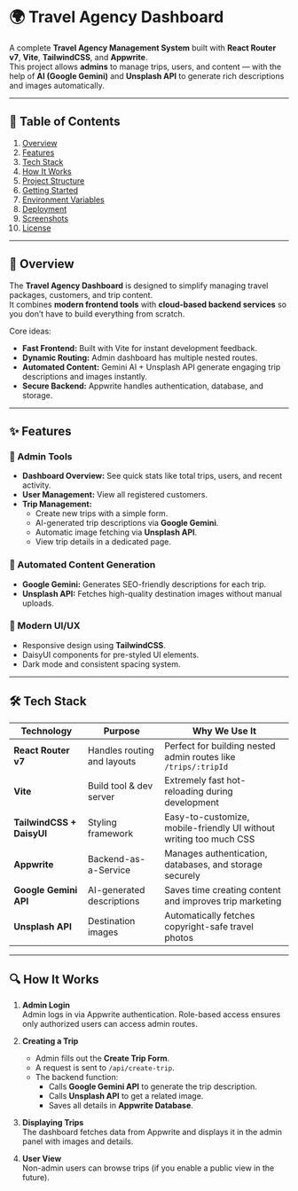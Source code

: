 # 🌍 Travel Agency Dashboard

A complete **Travel Agency Management System** built with **React Router v7**, **Vite**, **TailwindCSS**, and **Appwrite**.  
This project allows **admins** to manage trips, users, and content — with the help of **AI (Google Gemini)** and **Unsplash API** to generate rich descriptions and images automatically.

---

## 📖 Table of Contents
1. [Overview](#overview)
2. [Features](#features)
3. [Tech Stack](#tech-stack)
4. [How It Works](#how-it-works)
5. [Project Structure](#project-structure)
6. [Getting Started](#getting-started)
7. [Environment Variables](#environment-variables)
8. [Deployment](#deployment)
9. [Screenshots](#screenshots)
10. [License](#license)

---

## 📝 Overview

The **Travel Agency Dashboard** is designed to simplify managing travel packages, customers, and trip content.  
It combines **modern frontend tools** with **cloud-based backend services** so you don’t have to build everything from scratch.

Core ideas:
- **Fast Frontend:** Built with Vite for instant development feedback.
- **Dynamic Routing:** Admin dashboard has multiple nested routes.
- **Automated Content:** Gemini AI + Unsplash API generate engaging trip descriptions and images instantly.
- **Secure Backend:** Appwrite handles authentication, database, and storage.

---

## ✨ Features

### 🔑 Admin Tools
- **Dashboard Overview:** See quick stats like total trips, users, and recent activity.
- **User Management:** View all registered customers.
- **Trip Management:**
  - Create new trips with a simple form.
  - AI-generated trip descriptions via **Google Gemini**.
  - Automatic image fetching via **Unsplash API**.
  - View trip details in a dedicated page.

### 🤖 Automated Content Generation
- **Google Gemini:** Generates SEO-friendly descriptions for each trip.
- **Unsplash API:** Fetches high-quality destination images without manual uploads.

### 🎨 Modern UI/UX
- Responsive design using **TailwindCSS**.
- DaisyUI components for pre-styled UI elements.
- Dark mode and consistent spacing system.

---

## 🛠 Tech Stack

| Technology | Purpose | Why We Use It |
|------------|---------|---------------|
| **React Router v7** | Handles routing and layouts | Perfect for building nested admin routes like `/trips/:tripId` |
| **Vite** | Build tool & dev server | Extremely fast hot-reloading during development |
| **TailwindCSS + DaisyUI** | Styling framework | Easy-to-customize, mobile-friendly UI without writing too much CSS |
| **Appwrite** | Backend-as-a-Service | Manages authentication, databases, and storage securely |
| **Google Gemini API** | AI-generated descriptions | Saves time creating content and improves trip marketing |
| **Unsplash API** | Destination images | Automatically fetches copyright-safe travel photos |

---

## 🔍 How It Works

1. **Admin Login**  
   Admin logs in via Appwrite authentication. Role-based access ensures only authorized users can access admin routes.

2. **Creating a Trip**  
   - Admin fills out the **Create Trip Form**.
   - A request is sent to `/api/create-trip`.
   - The backend function:
     - Calls **Google Gemini API** to generate the trip description.
     - Calls **Unsplash API** to get a related image.
     - Saves all details in **Appwrite Database**.

3. **Displaying Trips**  
   The dashboard fetches data from Appwrite and displays it in the admin panel with images and details.

4. **User View**  
   Non-admin users can browse trips (if you enable a public view in the future).

